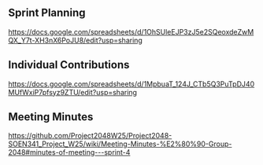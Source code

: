 
## Sprint Planning 

https://docs.google.com/spreadsheets/d/1OhSUleEJP3zJ5e2SQeoxdeZwMQX_Y7t-XH3nX6PoJU8/edit?usp=sharing

## Individual Contributions

https://docs.google.com/spreadsheets/d/1MpbuaT_124J_CTb5Q3PuTpDJ40MUfWxiP7pfsyz9ZTU/edit?usp=sharing

## Meeting Minutes

https://github.com/Project2048W25/Project2048-SOEN341_Project_W25/wiki/Meeting-Minutes-%E2%80%90-Group-2048#minutes-of-meeting---sprint-4
